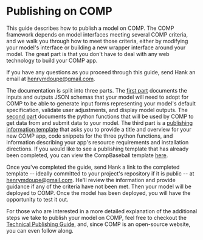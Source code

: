 # Publishing on COMP

This guide describes how to publish a model on COMP. The COMP framework depends on model interfaces meeting several COMP criteria, and we walk you through how to meet those criteria, either by modifying your model's interface or building a new wrapper interface around your model. The great part is that you don't have to deal with any web technology to build your COMP app.

If you have any questions as you proceed through this guide, send Hank an email at henrymdoupe@gmail.com.

The documentation is split into three parts. The [first part](IOSCHEMA.md) documents the inputs and outputs JSON schemas that your model will need to adopt for COMP to be able to generate input forms representing your model's default specification, validate user adjustments, and display model outputs. The [second part](ENDPOINTS.md) documents the python functions that will be used by COMP to get data from and submit data to your model. The third part is a [publishing information template](TEMPLATE.md) that asks you to provide a title and overview for your new COMP app, code snippets for the three python functions, and information describing your app's resource requirements and installation directions. If you would like to see a publishing template that has already been completed, you can view the CompBaseball template [here](https://github.com/hdoupe/compbaseball/blob/master/comptemplate.md).

Once you've completed the guide, send Hank a link to the completed template -- ideally committed to your project's repository if it is public -- at henrymdoupe@gmail.com. He'll review the  information and provide guidance if any of the criteria have not been met. Then your model will be deployed to COMP. Once the model has been deployed, you will have the opportunity to test it out.

For those who are interested in a more detailed explanation of the additional steps we  take to publish your model on COMP, feel free to checkout the [Technical Publishing Guide](TECHNICALPUBLISHING.md), and, since COMP is an open-source website, you can even follow along.